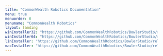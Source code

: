 ```yaml
---
title: "CommonWealth Robotics Documentation"
menu: true
menuorder: 0
menuname: "CommonWealth Robotics"
layout: landing
winInstaller32: "https://github.com/CommonWealthRobotics/BowlerStudio/releases/download/0.31.3/Windows-32-BowlerStudio-0.31.3.exe"
winInstaller64: "https://github.com/CommonWealthRobotics/BowlerStudio/releases/download/0.31.3/Windows-64-BowlerStudio-0.31.3.exe"
linInstaller: "https://github.com/CommonWealthRobotics/BowlerStudio/releases/download/0.31.3/Ubuntu-BowlerStudio-0.31.3.deb"
macInstaller: "https://github.com/CommonWealthRobotics/BowlerStudio/releases/download/0.31.3/MacOSX-BowlerStudio-0.31.3.zip"
---
```


